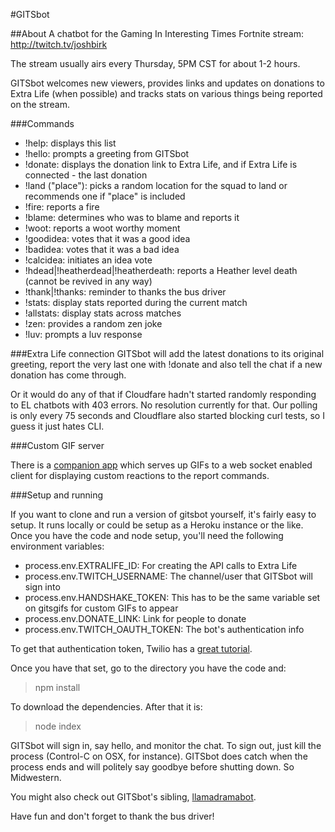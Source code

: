 #GITSbot

##About
A chatbot for the Gaming In Interesting Times Fortnite stream: <http://twitch.tv/joshbirk>

The stream usually airs every Thursday, 5PM CST for about 1-2 hours.

GITSbot welcomes new viewers, provides links and updates on donations to Extra Life (when possible) and tracks stats on various things being reported on the stream.

###Commands
  * !help: displays this list
  * !hello: prompts a greeting from GITSbot
  * !donate: displays the donation link to Extra Life, and if Extra Life is connected - the last donation
  * !land ("place"): picks a random location for the squad to land or recommends one if "place" is included
  * !fire: reports a fire
  * !blame: determines who was to blame and reports it
  * !woot: reports a woot worthy moment
  * !goodidea: votes that it was a good idea
  * !badidea: votes that it was a bad idea
  * !calcidea: initiates an idea vote
  * !hdead|!heatherdead|!heatherdeath: reports a Heather level death (cannot be revived in any way)
  * !thank|!thanks: reminder to thanks the bus driver
  * !stats: display stats reported during the current match
  * !allstats: display stats across matches 
  * !zen: provides a random zen joke
  * !luv: prompts a luv response

###Extra Life connection
GITSbot will add the latest donations to its original greeting, report the very last one with !donate and also tell the chat if a new donation has come through.

Or it would do any of that if Cloudfare hadn't started randomly responding to EL chatbots with 403 errors.  No resolution currently for that.  Our polling is only every 75 seconds and Cloudflare also started blocking curl tests, so I guess it just hates CLI.

###Custom GIF server

There is a [companion app](https://github.com/joshbirk/gitsgifs) which serves up GIFs to a web socket enabled client for displaying custom reactions to the report commands.

###Setup and running

If you want to clone and run a version of gitsbot yourself, it's fairly easy to setup.  It runs locally or could be setup as a Heroku instance or the like.  Once you have the code and node setup, you'll need the following environment variables:

* process.env.EXTRALIFE\_ID: For creating the API calls to Extra Life
* process.env.TWITCH\_USERNAME: The channel/user that GITSbot will sign into
* process.env.HANDSHAKE\_TOKEN: This has to be the same variable set on gitsgifs for custom GIFs to appear
* process.env.DONATE\_LINK: Link for people to donate
* process.env.TWITCH\_OAUTH\_TOKEN: The bot's authentication info



To get that authentication token, Twilio has a [great tutorial]( https://www.twilio.com/blog/creating-twitch-chat-bots-with-node-js).

Once you have that set, go to the directory you have the code and:

>npm install

To download the dependencies.  After that it is:

>node index


GITSbot will sign in, say hello, and monitor the chat.  To sign out, just kill the process (Control-C on OSX, for instance).  GITSbot does catch when the process ends and will politely say goodbye before shutting down.  So Midwestern.

You might also check out GITSbot's sibling, [llamadramabot](https://github.com/dancinllama/llamadramabot).

Have fun and don't forget to thank the bus driver!


  